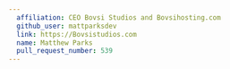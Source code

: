 ```yaml
---
  affiliation: CEO Bovsi Studios and Bovsihosting.com
  github_user: mattparksdev
  link: https://Bovsistudios.com
  name: Matthew Parks
  pull_request_number: 539
---
```

